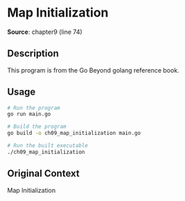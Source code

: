 # Map Initialization

**Source**: chapter9 (line 74)

## Description

This program is from the Go Beyond golang reference book.

## Usage

```bash
# Run the program
go run main.go

# Build the program
go build -o ch09_map_initialization main.go

# Run the built executable
./ch09_map_initialization
```

## Original Context

Map Initialization
